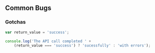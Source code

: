 ## Common Bugs

### Gotchas

```javascript
var return_value = 'success';

console.log('The API call completed ' + 
	(return_value === 'success') ? 'sucessfully' : 'with errors');
```